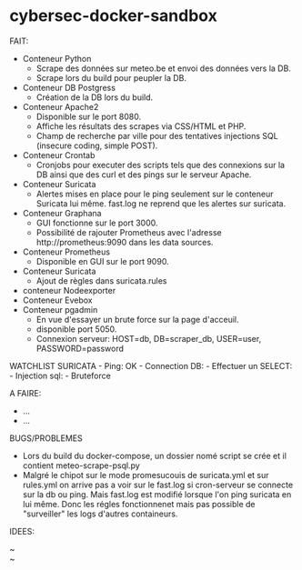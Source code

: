 # cybersec-docker-sandbox

FAIT:

- Conteneur Python
    - Scrape des données sur meteo.be et envoi des données vers la DB.
    - Scrape lors du build pour peupler la DB. 
- Conteneur DB Postgress
     - Création de la DB lors du build.
- Conteneur Apache2
     - Disponible sur le port 8080.
     - Affiche les résultats des scrapes via CSS/HTML et PHP.
     - Champ de recherche par ville pour des tentatives injections SQL (insecure coding, simple POST).
- Conteneur Crontab
     - Cronjobs pour executer des scripts tels que des connexions sur la DB ainsi que des curl et des pings sur le serveur Apache.
- Conteneur Suricata
     - Alertes mises en place pour le ping seulement sur le conteneur Suricata lui même. fast.log ne reprend que les alertes sur suricata. 
- Conteneur Graphana
     - GUI fonctionne sur le port 3000.
     - Possibilité de rajouter Prometheus avec l'adresse http://prometheus:9090 dans les data sources.
- Conteneur Prometheus
     - Disponible en GUI sur le port 9090.
- Conteneur Suricata
     - Ajout de règles dans suricata.rules
- conteneur Nodeexporter
- Conteneur Evebox
- Conteneur pgadmin
    - En vue d'essayer un brute force sur la page d'acceuil.
    - disponible port 5050.
    - Connexion serveur: HOST=db, DB=scraper_db, USER=user, PASSWORD=password  

 WATCHLIST SURICATA 
    - Ping: OK
    - Connection DB: 
    - Effectuer un SELECT: 
    - Injection sql: 
    - Bruteforce


A FAIRE:
- ...
- ...


BUGS/PROBLEMES

- Lors du build du docker-compose, un dossier nomé script se crée et il contient meteo-scrape-psql.py
- Malgré le chipot sur le mode promesucouis de suricata.yml et sur rules.yml on arrive pas a voir sur le fast.log si cron-serveur se connecte sur la db ou ping. Mais fast.log est modifié lorsque l'on ping suricata en lui même. Donc les régles fonctionnenet mais pas possible de "surveiller" les logs d'autres containeurs.

IDEES: 



~                                                                                                                                                                          
~                                

